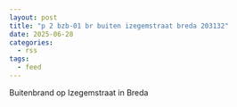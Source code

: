 ```yaml
---
layout: post
title: "p 2 bzb-01 br buiten izegemstraat breda 203132"
date: 2025-06-28
categories: 
  - rss
tags: 
  - feed
---
```


Buitenbrand op Izegemstraat in Breda

